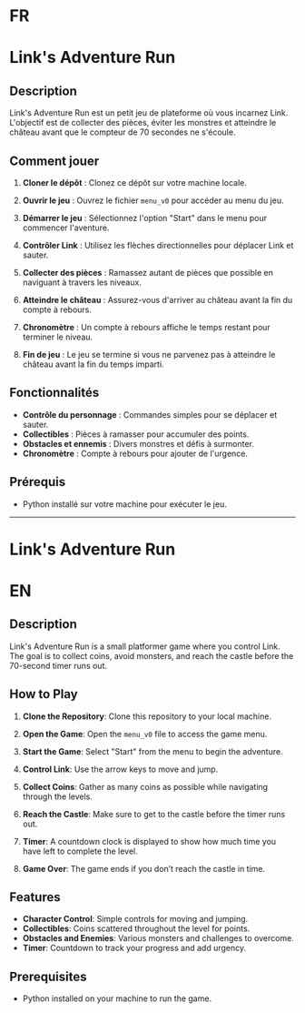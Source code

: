 # FR
# Link's Adventure Run

## Description

Link's Adventure Run est un petit jeu de plateforme où vous incarnez Link. L'objectif est de collecter des pièces, éviter les monstres et atteindre le château avant que le compteur de 70 secondes ne s'écoule.

## Comment jouer

1. **Cloner le dépôt** : Clonez ce dépôt sur votre machine locale.

2. **Ouvrir le jeu** : Ouvrez le fichier `menu_v0` pour accéder au menu du jeu.

3. **Démarrer le jeu** : Sélectionnez l'option "Start" dans le menu pour commencer l'aventure.

4. **Contrôler Link** : Utilisez les flèches directionnelles pour déplacer Link et sauter.

5. **Collecter des pièces** : Ramassez autant de pièces que possible en naviguant à travers les niveaux.

6. **Atteindre le château** : Assurez-vous d'arriver au château avant la fin du compte à rebours.

7. **Chronomètre** : Un compte à rebours affiche le temps restant pour terminer le niveau.

8. **Fin de jeu** : Le jeu se termine si vous ne parvenez pas à atteindre le château avant la fin du temps imparti.

## Fonctionnalités

- **Contrôle du personnage** : Commandes simples pour se déplacer et sauter.
- **Collectibles** : Pièces à ramasser pour accumuler des points.
- **Obstacles et ennemis** : Divers monstres et défis à surmonter.
- **Chronomètre** : Compte à rebours pour ajouter de l'urgence.

## Prérequis

- Python installé sur votre machine pour exécuter le jeu.

---

# Link's Adventure Run
# EN

## Description

Link's Adventure Run is a small platformer game where you control Link. The goal is to collect coins, avoid monsters, and reach the castle before the 70-second timer runs out.

## How to Play

1. **Clone the Repository**: Clone this repository to your local machine.

2. **Open the Game**: Open the `menu_v0` file to access the game menu.

3. **Start the Game**: Select "Start" from the menu to begin the adventure.

4. **Control Link**: Use the arrow keys to move and jump.

5. **Collect Coins**: Gather as many coins as possible while navigating through the levels.

6. **Reach the Castle**: Make sure to get to the castle before the timer runs out.

7. **Timer**: A countdown clock is displayed to show how much time you have left to complete the level.

8. **Game Over**: The game ends if you don’t reach the castle in time.

## Features

- **Character Control**: Simple controls for moving and jumping.
- **Collectibles**: Coins scattered throughout the level for points.
- **Obstacles and Enemies**: Various monsters and challenges to overcome.
- **Timer**: Countdown to track your progress and add urgency.

## Prerequisites

- Python installed on your machine to run the game.
